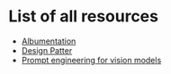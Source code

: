 # List of all resources

* [Albumentation](https://github.com/mertz1999/Notes/blob/main/augmentation.md)
* [Design Patter](https://github.com/mertz1999/Notes/tree/main/Design%20Pattern)
* [Prompt engineering for vision models](https://github.com/mertz1999/Notes/tree/main/Prompting%20for%20Vision)

